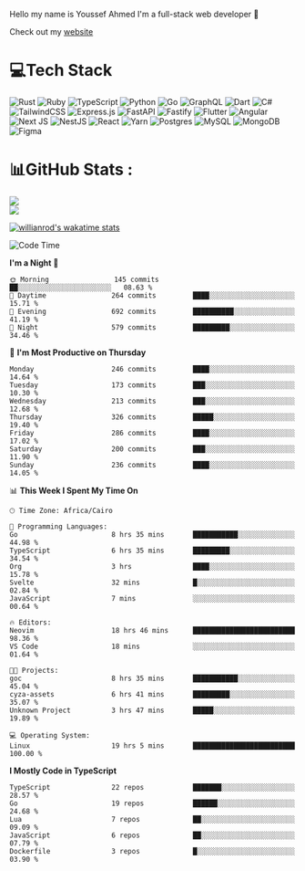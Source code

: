 Hello my name is Youssef Ahmed I'm a full-stack web developer 👋

Check out my [website](https://youssefahmed.vercel.app)
 
# 💻Tech Stack

![Rust](https://img.shields.io/badge/rust-%23000000.svg?style=for-the-badge&logo=rust&logoColor=white) ![Ruby](https://img.shields.io/badge/ruby-%23CC342D.svg?style=for-the-badge&logo=ruby&logoColor=white) ![TypeScript](https://img.shields.io/badge/typescript-%23007ACC.svg?style=for-the-badge&logo=typescript&logoColor=white) ![Python](https://img.shields.io/badge/python-3670A0?style=for-the-badge&logo=python&logoColor=ffdd54) ![Go](https://img.shields.io/badge/go-%2300ADD8.svg?style=for-the-badge&logo=go&logoColor=white) ![GraphQL](https://img.shields.io/badge/-GraphQL-E10098?style=for-the-badge&logo=graphql&logoColor=white) ![Dart](https://img.shields.io/badge/dart-%230175C2.svg?style=for-the-badge&logo=dart&logoColor=white) ![C#](https://img.shields.io/badge/c%23-%23239120.svg?style=for-the-badge&logo=c-sharp&logoColor=white) ![TailwindCSS](https://img.shields.io/badge/tailwindcss-%2338B2AC.svg?style=for-the-badge&logo=tailwind-css&logoColor=white) ![Express.js](https://img.shields.io/badge/express.js-%23404d59.svg?style=for-the-badge&logo=express&logoColor=%2361DAFB) ![FastAPI](https://img.shields.io/badge/FastAPI-005571?style=for-the-badge&logo=fastapi) ![Fastify](https://img.shields.io/badge/fastify-%23000000.svg?style=for-the-badge&logo=fastify&logoColor=white) ![Flutter](https://img.shields.io/badge/Flutter-%2302569B.svg?style=for-the-badge&logo=Flutter&logoColor=white) ![Angular](https://img.shields.io/badge/angular-%23DD0031.svg?style=for-the-badge&logo=angular&logoColor=white) ![Next JS](https://img.shields.io/badge/Next-black?style=for-the-badge&logo=next.js&logoColor=white) ![NestJS](https://img.shields.io/badge/nestjs-%23E0234E.svg?style=for-the-badge&logo=nestjs&logoColor=white) ![React](https://img.shields.io/badge/react-%2320232a.svg?style=for-the-badge&logo=react&logoColor=%2361DAFB) ![Yarn](https://img.shields.io/badge/yarn-%232C8EBB.svg?style=for-the-badge&logo=yarn&logoColor=white) ![Postgres](https://img.shields.io/badge/postgres-%23316192.svg?style=for-the-badge&logo=postgresql&logoColor=white) ![MySQL](https://img.shields.io/badge/mysql-%2300f.svg?style=for-the-badge&logo=mysql&logoColor=white) ![MongoDB](https://img.shields.io/badge/MongoDB-%234ea94b.svg?style=for-the-badge&logo=mongodb&logoColor=white)     ![Figma](https://img.shields.io/badge/figma-%23F24E1E.svg?style=for-the-badge&logo=figma&logoColor=white)

# 📊GitHub Stats :

![](https://github-readme-stats.vercel.app/api?username=joetifa2003&theme=tokyonight&hide_border=false&include_all_commits=false&count_private=false)<br/>
![](https://github-readme-streak-stats.herokuapp.com/?user=joetifa2003&theme=tokyonight&hide_border=false)<br/>

[![willianrod's wakatime stats](https://github-readme-stats.vercel.app/api/wakatime?username=joetifa2003&layout=compact)](https://github.com/anuraghazra/github-readme-stats)
<!--START_SECTION:waka-->
![Code Time](http://img.shields.io/badge/Code%20Time-2%2C814%20hrs%2025%20mins-blue)

**I'm a Night 🦉** 

```text
🌞 Morning                145 commits         ██░░░░░░░░░░░░░░░░░░░░░░░   08.63 % 
🌆 Daytime                264 commits         ████░░░░░░░░░░░░░░░░░░░░░   15.71 % 
🌃 Evening                692 commits         ██████████░░░░░░░░░░░░░░░   41.19 % 
🌙 Night                  579 commits         █████████░░░░░░░░░░░░░░░░   34.46 % 
```
📅 **I'm Most Productive on Thursday** 

```text
Monday                   246 commits         ████░░░░░░░░░░░░░░░░░░░░░   14.64 % 
Tuesday                  173 commits         ███░░░░░░░░░░░░░░░░░░░░░░   10.30 % 
Wednesday                213 commits         ███░░░░░░░░░░░░░░░░░░░░░░   12.68 % 
Thursday                 326 commits         █████░░░░░░░░░░░░░░░░░░░░   19.40 % 
Friday                   286 commits         ████░░░░░░░░░░░░░░░░░░░░░   17.02 % 
Saturday                 200 commits         ███░░░░░░░░░░░░░░░░░░░░░░   11.90 % 
Sunday                   236 commits         ████░░░░░░░░░░░░░░░░░░░░░   14.05 % 
```


📊 **This Week I Spent My Time On** 

```text
🕑︎ Time Zone: Africa/Cairo

💬 Programming Languages: 
Go                       8 hrs 35 mins       ███████████░░░░░░░░░░░░░░   44.98 % 
TypeScript               6 hrs 35 mins       █████████░░░░░░░░░░░░░░░░   34.54 % 
Org                      3 hrs               ████░░░░░░░░░░░░░░░░░░░░░   15.78 % 
Svelte                   32 mins             █░░░░░░░░░░░░░░░░░░░░░░░░   02.84 % 
JavaScript               7 mins              ░░░░░░░░░░░░░░░░░░░░░░░░░   00.64 % 

🔥 Editors: 
Neovim                   18 hrs 46 mins      █████████████████████████   98.36 % 
VS Code                  18 mins             ░░░░░░░░░░░░░░░░░░░░░░░░░   01.64 % 

🐱‍💻 Projects: 
goc                      8 hrs 35 mins       ███████████░░░░░░░░░░░░░░   45.04 % 
cyza-assets              6 hrs 41 mins       █████████░░░░░░░░░░░░░░░░   35.07 % 
Unknown Project          3 hrs 47 mins       █████░░░░░░░░░░░░░░░░░░░░   19.89 % 

💻 Operating System: 
Linux                    19 hrs 5 mins       █████████████████████████   100.00 % 
```

**I Mostly Code in TypeScript** 

```text
TypeScript               22 repos            ███████░░░░░░░░░░░░░░░░░░   28.57 % 
Go                       19 repos            ██████░░░░░░░░░░░░░░░░░░░   24.68 % 
Lua                      7 repos             ██░░░░░░░░░░░░░░░░░░░░░░░   09.09 % 
JavaScript               6 repos             ██░░░░░░░░░░░░░░░░░░░░░░░   07.79 % 
Dockerfile               3 repos             █░░░░░░░░░░░░░░░░░░░░░░░░   03.90 % 
```




<!--END_SECTION:waka-->
